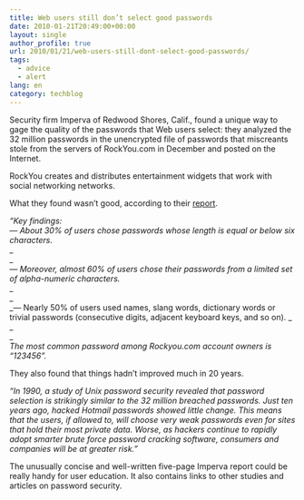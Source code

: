 ```yaml
---
title: Web users still don’t select good passwords
date: 2010-01-21T20:49:00+00:00
layout: single
author_profile: true
url: 2010/01/21/web-users-still-dont-select-good-passwords/
tags:
  - advice
  - alert
lang: en
category: techblog
---
```

Security firm Imperva of Redwood Shores, Calif., found a unique way to gage the quality of the passwords that Web users select: they analyzed the 32 million passwords in the unencrypted file of passwords that miscreants stole from the servers of RockYou.com in December and posted on the Internet.

RockYou creates and distributes entertainment widgets that work with social networking networks.

What they found wasn’t good, according to their [report](http://www.imperva.com/docs/WP_Consumer_Password_Worst_Practices.pdf).

_“Key findings:_  
_&#8212; About 30% of users chose passwords whose length is equal or below six characters._  
_  
_  
_&#8212; Moreover, almost 60% of users chose their passwords from a limited set of alpha-numeric characters._  
_  
_  
_&#8212; Nearly 50% of users used names, slang words, dictionary words or trivial passwords (consecutive digits, adjacent keyboard keys, and so on). _  
_  
_  
_The most common password among Rockyou.com account owners is “123456”._

They also found that things hadn’t improved much in 20 years.

_“In 1990, a study of Unix password security revealed that password selection is strikingly similar to the 32 million breached passwords. Just ten years ago, hacked Hotmail passwords showed little change. This means that the users, if allowed to, will choose very weak passwords even for sites that hold their most private data. Worse, as hackers continue to rapidly adopt smarter brute force password cracking software, consumers and companies will be at greater risk.”_

The unusually concise and well-written five-page Imperva report could be really handy for user education. It also contains links to other studies and articles on password security.